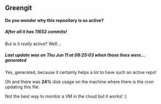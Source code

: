 ## Greengit

#### Do you wonder why this repository is so active?

##### After all it has 11652 commits!

But is it *really* active? Well...

##### Last update was on Thu Jun 11 at 08:25:03 when those lines were... generated

Yes, generated, because it certainly helps a lot to have such an active repo!

Oh and there was **24%** disk usage on the machine
where there is the cron updating this file.

Not the best way to monitor a VM in the cloud but it works! :)
